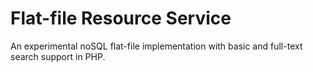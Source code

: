 Flat-file Resource Service
==========================

An experimental noSQL flat-file implementation with basic and full-text search support in PHP.
